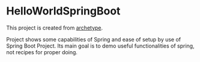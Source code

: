 # HelloWorldSpringBoot

This project is created from [archetype](https://github.com/zbyszekd/SpringBootInitArchetype).

Project shows some capabilities of Spring and ease of setup by use of Spring Boot Project.
Its main goal is to demo useful functionalities of spring, not recipes for proper doing.